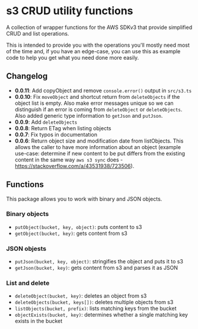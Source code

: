 # s3 CRUD utility functions

A collection of wrapper functions for the AWS SDKv3 that provide simplified CRUD and list operations.

This is intended to provide you with the operations you'll mostly need most of the time and, if you have an edge-case, you can use this as example code to help you get what you need done more easily.

## Changelog
 * **0.0.11**: Add copyObject and remove `console.error()` output in `src/s3.ts`
 * **0.0.10**: Fix `moveObject` and shortcut return from `deleteObjects` if the object list is empty. Also make error messages unique so we can distinguish if an error is coming from `deleteObject` or `deleteObjects`. Also added generic type information to `getJson` and `putJson`.
 * **0.0.9**: Add `deleteObjects`
 * **0.0.8**: Return ETag when listing objects
 * **0.0.7**: Fix typos in documentation
 * **0.0.6**: Return object size and modification date from listObjects. This allows the caller to have more information about an object (example use-case: determine if new content to be put differs from the existing content in the same way `aws s3 sync` does - https://stackoverflow.com/a/43531938/723506).

## Functions

This package allows you to work with binary and JSON objects.

### Binary objects

 * `putObject(bucket, key, object)`: puts content to s3
 * `getObject(bucket, key)`: gets content from s3

### JSON objests

 * `putJson(bucket, key, object)`: stringifies the object and puts it to s3
 * `getJson(bucket, key)`: gets content from s3 and parses it as JSON

### List and delete

 * `deleteObject(bucket, key)`: deletes an object from s3
 * `deleteObjects(bucket, keys[])`: deletes multiple objects from s3
 * `listObjects(bucket, prefix)`: lists matching keys from the bucket
 * `objectExists(bucket, key)`: determines whether a single matching key exists in the bucket
